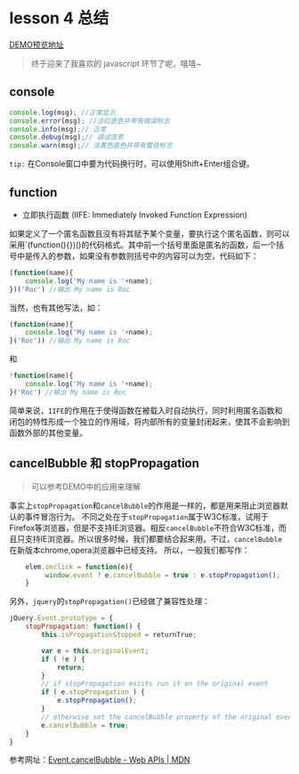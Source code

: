 # lesson 4 总结
[DEMO预览地址](http://htmlpreview.github.io/?https://github.com/rocwangv/html5-learning/blob/master/lesson4/index.html)

> 终于迎来了我喜欢的 javascript 环节了呢，嘻嘻~

## console

```js
console.log(msg); //正常显示
console.error(msg); //淡红底色并带有错误标志
console.info(msg);// 正常
console.debug(msg);// 调试信息
console.warn(msg);// 淡黄色底色并带有警告标志
```

`tip:` 在Console窗口中要为代码换行时，可以使用Shift+Enter组合键。

## function

* 立即执行函数 (IIFE: Immediately Invoked Function Expression)

如果定义了一个匿名函数且没有将其赋予某个变量，要执行这个匿名函数，则可以采用`(function(){})()的代码格式。其中前一个括号里面是匿名的函数，后一个括号中是传入的参数，如果没有参数则括号中的内容可以为空，代码如下：

```js
(function(name){
    console.log('My name is '+name);
})('Roc') //输出 My name is Roc
```
当然，也有其他写法，如：

```js
(function(name){
    console.log('My name is '+name);
}('Roc')) //输出 My name is Roc
```
和

```js
!function(name){
    console.log('My name is '+name);
}('Roc') //输出 My name is Roc
```
简单来说，`IIFE`的作用在于使得函数在被载入时自动执行，同时利用匿名函数和闭包的特性形成一个独立的作用域，将内部所有的变量封闭起来，使其不会影响到函数外部的其他变量。

## cancelBubble 和 stopPropagation

> 可以参考DEMO中的应用来理解

事实上`stopPropagation`和`cancelBubble`的作用是一样的，都是用来阻止浏览器默认的事件冒泡行为。
不同之处在于`stopPropagation`属于W3C标准，试用于Firefox等浏览器，但是不支持IE浏览器。相反`cancelBubble`不符合W3C标准，而且只支持IE浏览器。所以很多时候，我们都要结合起来用。不过，`cancelBubble`在新版本chrome,opera浏览器中已经支持。
所以，一般我们都写作：

```js
    elem.onclick = function(e){
         window.event ? e.cancelBubble = true : e.stopPropagation();
    }
```
另外，`jquery`的`stopPropagation()`已经做了兼容性处理：

```js
jQuery.Event.prototype = {
    stopPropagation: function() {
        this.isPropagationStopped = returnTrue;

        var e = this.originalEvent;
        if ( !e ) {
            return;
        }
        // if stopPropagation exists run it on the original event
        if ( e.stopPropagation ) {
            e.stopPropagation();
        }
        // otherwise set the cancelBubble property of the original event to true (IE)
        e.cancelBubble = true;
    }
}
```

参考网址：[Event.cancelBubble - Web APIs | MDN](https://developer.mozilla.org/en-US/docs/Web/API/Event/cancelBubble)

